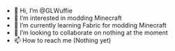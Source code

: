 - 👋 Hi, I’m @GLWuffie
- 👀 I’m interested in modding Minecraft
- 🌱 I’m currently learning Fabric for modding Minecraft
- 💞️ I’m looking to collaborate on nothing at the moment
- 📫 How to reach me (Nothing yet)

<!---
GLWuffie/GLWuffie is a ✨ special ✨ repository because its `README.md` (this file) appears on your GitHub profile.
You can click the Preview link to take a look at your changes.
--->
